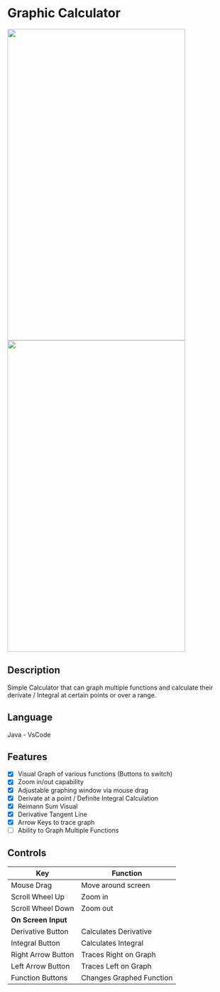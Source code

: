 # Graphic Calculator
<img src="https://github.com/MatthewDRomano/Graphic-Calculator/assets/120230187/6bcfba33-2657-4a8a-b63d-dcb306684316" height = "700" width="400">
<img src="https://github.com/MatthewDRomano/Graphic-Calculator/assets/120230187/e43613fd-3de8-48bd-b208-7636e37987d2" height = "700" width="400">

## Description
Simple Calculator that can graph multiple functions and calculate their derivate / Integral at certain points or over a range.

## Language
Java - VsCode

## Features
- [x] Visual Graph of various functions (Buttons to switch)
- [x] Zoom in/out capability
- [x] Adjustable graphing window via mouse drag
- [x] Derivate at a point / Definite Integral Calculation
- [x] Reimann Sum Visual
- [x] Derivative Tangent Line 
- [x] Arrow Keys to trace graph
- [ ] Ability to Graph Multiple Functions 

## Controls
| Key | Function |
| --- | -------- |
|  Mouse Drag  | Move around screen  |
|  Scroll Wheel Up  |   Zoom in   |
|  Scroll Wheel Down  | Zoom out |
| **On Screen Input** |
|  Derivative Button  |   Calculates Derivative  |
|  Integral Button  |   Calculates Integral  |
|  Right Arrow Button  |Traces Right on Graph|
|  Left Arrow Button  | Traces Left on Graph |
|  Function Buttons  | Changes Graphed Function |
